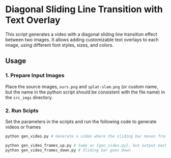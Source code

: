 # Diagonal Sliding Line Transition with Text Overlay

This script generates a video with a diagonal sliding line transition effect between two images. It allows adding customizable text overlays to each image, using different font styles, sizes, and colors.

## Usage

### 1. Prepare Input Images
Place the source images, `ours.png` and `splat-slam.png` (or custom name, but the name in the python script should be consistent with the file name) in the `src_imgs` directory.

### 2. Run Scipts
Set the parameters in the scripts and run the following code to generate videos or frames

```bash
python gen_video.py # Generate a video where the sliding bar moves from bottom right to top left

python gen_video_frames_up.py # Same as {gen_video.py}, but output each frame instead of a full mp4
python gen_video_frames_down.py # Sliding bar goes down
